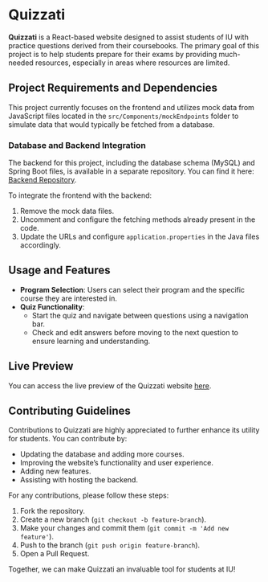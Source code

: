 # Quizzati

**Quizzati** is a React-based website designed to assist students of IU with practice questions derived from their coursebooks. The primary goal of this project is to help students prepare for their exams by providing much-needed resources, especially in areas where resources are limited.

## Project Requirements and Dependencies

This project currently focuses on the frontend and utilizes mock data from JavaScript files located in the `src/Components/mockEndpoints` folder to simulate data that would typically be fetched from a database.

### Database and Backend Integration

The backend for this project, including the database schema (MySQL) and Spring Boot files, is available in a separate repository. You can find it here: [Backend Repository](https://github.com/mo7amedgisimelsied/Quizzati-Backend).

To integrate the frontend with the backend:

1. Remove the mock data files.
2. Uncomment and configure the fetching methods already present in the code.
3. Update the URLs and configure `application.properties` in the Java files accordingly.

## Usage and Features

- **Program Selection**: Users can select their program and the specific course they are interested in.
- **Quiz Functionality**:
  - Start the quiz and navigate between questions using a navigation bar.
  - Check and edit answers before moving to the next question to ensure learning and understanding.

## Live Preview

You can access the live preview of the Quizzati website [here](https://mo7amedgisimelsied.github.io/Quizzati/#/).

## Contributing Guidelines

Contributions to Quizzati are highly appreciated to further enhance its utility for students. You can contribute by:

- Updating the database and adding more courses.
- Improving the website’s functionality and user experience.
- Adding new features.
- Assisting with hosting the backend.

For any contributions, please follow these steps:

1. Fork the repository.
2. Create a new branch (`git checkout -b feature-branch`).
3. Make your changes and commit them (`git commit -m 'Add new feature'`).
4. Push to the branch (`git push origin feature-branch`).
5. Open a Pull Request.

Together, we can make Quizzati an invaluable tool for students at IU!
